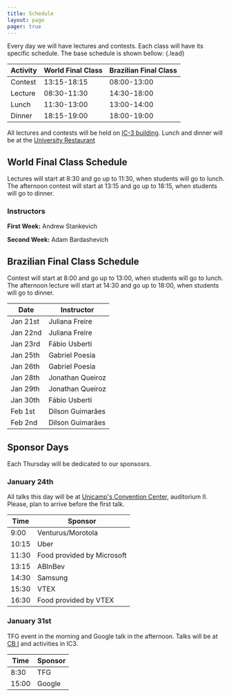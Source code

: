 ```yaml
---
title: Schedule
layout: page
pager: true
---
```


Every day we will have lectures and contests. Each class will have its specific schedule. The base schedule is shown bellow:
{.lead}

Activity | World Final Class | Brazilian Final Class
---------|-------------------|----------------------
Contest  | 13:15-18:15       | 08:00-13:00
Lecture  | 08:30-11:30       | 14:30-18:00
Lunch    | 11:30-13:00       | 13:00-14:00
Dinner   | 18:15-19:00       | 18:00-19:00

All lectures and contests will be held on [IC-3 building](https://www.google.com/maps/place/Instituto+de+Computa%C3%A7%C3%A3o/@-22.8132283,-47.0638092,18z/data=!4m5!3m4!1s0x0:0x35cb36a6a312ea5b!8m2!3d-22.8137764!4d-47.0640004). Lunch and dinner will be at the [University Restaurant](https://www.google.com/maps/place/Restaurante+Universit%C3%A1rio+-+Unicamp/@-22.8169862,-47.0728041,18z/data=!4m5!3m4!1s0x0:0x21d9dab5b4cf75ea!8m2!3d-22.817514!4d-47.0721962)

## World Final Class Schedule

Lectures will start at 8:30 and go up to 11:30, when students will go to lunch. The afternoon contest will start at 13:15 and go up to 18:15, when students will go to dinner.

### Instructors

**First Week:** Andrew Stankevich

**Second Week:** Adam Bardashevich

## Brazilian Final Class Schedule

Contest will start at 8:00 and go up to 13:00, when students will go to lunch. The afternoon lecture will start at 14:30 and go up to 18:00, when students will go to dinner.

Date     | Instructor
---------|-----------
Jan 21st | Juliana Freire
Jan 22nd | Juliana Freire
Jan 23rd | Fábio Usberti
Jan 25th | Gabriel Poesia
Jan 26th | Gabriel Poesia
Jan 28th | Jonathan Queiroz
Jan 29th | Jonathan Queiroz
Jan 30th | Fábio Usberti
Feb 1st  | Dilson Guimarães
Feb 2nd  | Dilson Guimarães

## Sponsor Days

Each Thursday will be dedicated to our sponsosrs.

### January 24th

All talks this day will be at [Unicamp's Convention Center](https://www.google.com/maps/place/Centro+de+Conven%C3%A7%C3%B5es/@-22.8147326,-47.0736946,17z/data=!3m1!4b1!4m5!3m4!1s0x94c8c14cff6a4ae5:0x5cc330b4c087f06!8m2!3d-22.8147326!4d-47.0715006), auditorium II. Please, plan to arrive before the first talk.

Time  | Sponsor
------|--------
9:00  | Venturus/Morotola
10:15 | Uber
11:30 | Food provided by Microsoft
13:15 | ABInBev
14:30 | Samsung
15:30 | VTEX
16:30 | Food provided by VTEX

### January 31st

TFG event in the morning and Google talk in the afternoon. Talks will be at [CB I](https://www.google.com/maps/place/Ciclo+B%C3%A1sico+I+-+CB/@-22.8147326,-47.0736946,17z/data=!4m12!1m6!3m5!1s0x94c8c14cff6a4ae5:0x5cc330b4c087f06!2sCentro+de+Conven%C3%A7%C3%B5es!8m2!3d-22.8147326!4d-47.0715006!3m4!1s0x0:0xf3522e37359f743c!8m2!3d-22.8174395!4d-47.0683667) and activities in IC3.

Time  | Sponsor
------|--------
8:30  | TFG
15:00 | Google
